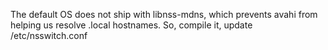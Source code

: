 The default OS does not ship with libnss-mdns, which prevents avahi from helping us resolve .local hostnames. So, compile it, update /etc/nsswitch.conf
